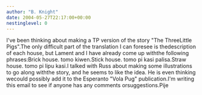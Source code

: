 ```yaml
---
author: "B. Knight"
date: 2004-05-27T22:17:00+00:00
nestinglevel: 0
---
```

I've been thinking about making a TP version of the story "The ThreeLittle Pigs".The only difficult part of the translation I can foresee is thedescription of each house, but Lament and I have already come up withthe following phrases:Brick house. tomo kiwen.Stick house. tomo pi kasi palisa.Straw house. tomo pi lipu kasi.I talked with Russ about making some illustrations to go along withthe story, and he seems to like the idea. He is even thinking wecould possibly add it to the Esperanto "Vola Pug" publication.I'm writing this email to see if anyone has any comments orsuggestions.Pije